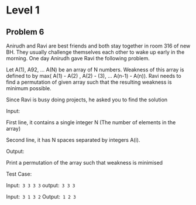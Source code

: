 # Level 1

## Problem 6
Anirudh and Ravi are best friends and both stay together in room 316 of new BH. They usually challenge themselves each other to wake up early in the morning. One day Anirudh gave Ravi the following problem.

Let A(1), A92, ... A(N) be  an array of N numbers. Weakness of this array is defined to by max( A(1) - A(2) , A(2) - (3), ... A(n-1) - A(n)). Ravi needs to find a permutation of given array such that the resulting weakness is minimum possible.

Since Ravi is busy doing projects, he asked you to find the solution


Input:

First line, it contains a single integer N (The number of elements in the array)

Second line, it has N spaces separated by integers A(i).


Output:

Print a permutation of the array such that weakness is minimised


Test Case:

Input:```
3
3 3 3```
output:```
3 3 3```

Input:```
3
1 3 2```
Output:```
1 2 3```